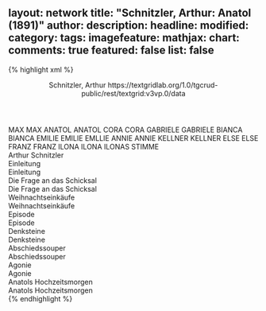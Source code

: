 layout: network
title: "Schnitzler, Arthur: Anatol (1891)"
author:
description:
headline:
modified:
category:
tags:
imagefeature:
mathjax:
chart:
comments: true
featured: false
list: false
---
{% highlight xml %}
<?xml-model href="https://raw.githubusercontent.com/DLiNa/project/master/rules/lina.rnc"?><?xml-model href="https://raw.githubusercontent.com/DLiNa/project/master/rules/lina.sch"?>
<play xmlns="http://lina.digital">
  <header>
    <title>Anatol</title>
    <subtitle/>
    <genretitle/>
    <author>Schnitzler, Arthur</author>
    <date when="1891" type="written"/>
  	<date when="1893" type="print"/>
  	<date when="1910" type="premiere"/>
  	<source>https://textgridlab.org/1.0/tgcrud-public/rest/textgrid:v3vp.0/data</source>
  </header>
  <personae>
    <character>
      <name>MAX</name>
      <alias xml:id="max">
        <name>MAX</name>
      </alias>
    </character>
    <character>
      <name>ANATOL</name>
      <alias xml:id="anatol">
        <name>ANATOL</name>
      </alias>
    </character>
    <character>
      <name>CORA</name>
      <alias xml:id="cora">
        <name>CORA</name>
      </alias>
    </character>
    <character>
      <name>GABRIELE</name>
      <alias xml:id="gabriele">
        <name>GABRIELE</name>
      </alias>
    </character>
    <character>
      <name>BIANCA</name>
      <alias xml:id="bianca">
        <name>BIANCA</name>
      </alias>
    </character>
    <character>
      <name>EMILIE</name>
      <alias xml:id="emilie">
        <name>EMILIE</name>
      </alias>
    	<alias xml:id="emllie">
    		<name>EMLLIE</name>
    	</alias>
    </character>
    <character>
      <name>ANNIE</name>
      <alias xml:id="annie">
        <name>ANNIE</name>
      </alias>
    </character>
    <character>
      <name>KELLNER</name>
      <alias xml:id="kellner">
        <name>KELLNER</name>
      </alias>
    </character>
    <character>
      <name>ELSE</name>
      <alias xml:id="else">
        <name>ELSE</name>
      </alias>
    </character>
    <character>
      <name>FRANZ</name>
      <alias xml:id="franz">
        <name>FRANZ</name>
      </alias>
    </character>
    <character>
      <name>ILONA</name>
      <alias xml:id="ilona">
        <name>ILONA</name>
      </alias>
    	<alias xml:id="ilonas_stimme" type="voiceOf">
    		<name>ILONAS STIMME</name>
    	</alias>
    </character>
  </personae>
  <text>
    <div>
      <head>Arthur Schnitzler</head>
    </div>
    <div>
      <head>Einleitung</head>
      <div>
        <head>Einleitung</head>
      </div>
    </div>
    <div>
      <head>Die Frage an das Schicksal</head>
      <div>
        <head>Die Frage an das Schicksal</head>
        <sp who="#max">
          <amount n="87" unit="speech_acts"/>
          <amount n="917" unit="words"/>
          <amount n="76" unit="lines"/>
          <amount n="4985" unit="chars"/>
        </sp>
        <sp who="#anatol">
          <amount n="113" unit="speech_acts"/>
          <amount n="2115" unit="words"/>
          <amount n="76" unit="lines"/>
          <amount n="11916" unit="chars"/>
        </sp>
        <sp who="#cora">
          <amount n="34" unit="speech_acts"/>
          <amount n="242" unit="words"/>
          <amount n="32" unit="lines"/>
          <amount n="1296" unit="chars"/>
        </sp>
      </div>
    </div>
    <div>
      <head>Weihnachtseinkäufe</head>
      <div>
        <head>Weihnachtseinkäufe</head>
        <sp who="#anatol">
          <amount n="96" unit="speech_acts"/>
          <amount n="1310" unit="words"/>
          <amount n="72" unit="lines"/>
          <amount n="6899" unit="chars"/>
        </sp>
        <sp who="#gabriele">
          <amount n="97" unit="speech_acts"/>
          <amount n="1276" unit="words"/>
          <amount n="76" unit="lines"/>
          <amount n="6669" unit="chars"/>
        </sp>
      </div>
    </div>
    <div>
      <head>Episode</head>
      <div>
        <head>Episode</head>
        <sp who="#max">
          <amount n="127" unit="speech_acts"/>
          <amount n="1418" unit="words"/>
          <amount n="114" unit="lines"/>
          <amount n="7659" unit="chars"/>
        </sp>
        <sp who="#anatol">
          <amount n="97" unit="speech_acts"/>
          <amount n="1756" unit="words"/>
          <amount n="65" unit="lines"/>
          <amount n="9313" unit="chars"/>
        </sp>
        <sp who="#bianca">
          <amount n="37" unit="speech_acts"/>
          <amount n="344" unit="words"/>
          <amount n="32" unit="lines"/>
          <amount n="1938" unit="chars"/>
        </sp>
      </div>
    </div>
    <div>
      <head>Denksteine</head>
      <div>
        <head>Denksteine</head>
        <sp who="#emilie">
          <amount n="37" unit="speech_acts"/>
          <amount n="882" unit="words"/>
          <amount n="25" unit="lines"/>
          <amount n="4888" unit="chars"/>
        </sp>
        <sp who="#anatol">
          <amount n="38" unit="speech_acts"/>
          <amount n="736" unit="words"/>
          <amount n="31" unit="lines"/>
          <amount n="4266" unit="chars"/>
        </sp>
        <sp who="#emllie">
          <amount n="1" unit="speech_acts"/>
          <amount n="20" unit="words"/>
          <amount n="125" unit="chars"/>
        </sp>
      </div>
    </div>
    <div>
      <head>Abschiedssouper</head>
      <div>
        <head>Abschiedssouper</head>
        <sp who="#max">
          <amount n="58" unit="speech_acts"/>
          <amount n="546" unit="words"/>
          <amount n="52" unit="lines"/>
          <amount n="2867" unit="chars"/>
        </sp>
        <sp who="#anatol">
          <amount n="126" unit="speech_acts"/>
          <amount n="1831" unit="words"/>
          <amount n="96" unit="lines"/>
          <amount n="9680" unit="chars"/>
        </sp>
        <sp who="#annie">
          <amount n="91" unit="speech_acts"/>
          <amount n="1382" unit="words"/>
          <amount n="65" unit="lines"/>
          <amount n="7114" unit="chars"/>
        </sp>
        <sp who="#kellner">
          <amount n="3" unit="speech_acts"/>
          <amount n="12" unit="words"/>
          <amount n="3" unit="lines"/>
          <amount n="55" unit="chars"/>
        </sp>
      </div>
    </div>
    <div>
      <head>Agonie</head>
      <div>
        <head>Agonie</head>
        <sp who="#max">
          <amount n="37" unit="speech_acts"/>
          <amount n="686" unit="words"/>
          <amount n="21" unit="lines"/>
          <amount n="3713" unit="chars"/>
        </sp>
        <sp who="#anatol">
          <amount n="88" unit="speech_acts"/>
          <amount n="1904" unit="words"/>
          <amount n="60" unit="lines"/>
          <amount n="9703" unit="chars"/>
        </sp>
        <sp who="#else">
          <amount n="49" unit="speech_acts"/>
          <amount n="366" unit="words"/>
          <amount n="46" unit="lines"/>
          <amount n="1712" unit="chars"/>
        </sp>
      </div>
    </div>
    <div>
      <head>Anatols Hochzeitsmorgen</head>
      <div>
        <head>Anatols Hochzeitsmorgen</head>
        <sp who="#anatol">
          <amount n="165" unit="speech_acts"/>
          <amount n="1874" unit="words"/>
          <amount n="138" unit="lines"/>
          <amount n="10108" unit="chars"/>
        </sp>
        <sp who="#franz">
          <amount n="13" unit="speech_acts"/>
          <amount n="57" unit="words"/>
          <amount n="10" unit="lines"/>
          <amount n="300" unit="chars"/>
        </sp>
        <sp who="#max">
          <amount n="103" unit="speech_acts"/>
          <amount n="637" unit="words"/>
          <amount n="96" unit="lines"/>
          <amount n="3442" unit="chars"/>
        </sp>
        <sp who="#ilonas_stimme">
          <amount n="1" unit="speech_acts"/>
          <amount n="1" unit="words"/>
          <amount n="1" unit="lines"/>
          <amount n="7" unit="chars"/>
        </sp>
        <sp who="#ilona">
          <amount n="123" unit="speech_acts"/>
          <amount n="876" unit="words"/>
          <amount n="109" unit="lines"/>
          <amount n="4644" unit="chars"/>
        </sp>
        <sp who="#anatol #max">
          <amount n="2" unit="speech_acts"/>
          <amount n="12" unit="words"/>
          <amount n="1" unit="lines"/>
          <amount n="49" unit="chars"/>
        </sp>
      </div>
    </div>
  </text>
</play>
{% endhighlight %}